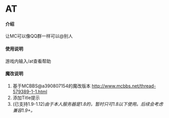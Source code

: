 # AT

#### 介绍
让MC可以像QQ群一样可以@别人

#### 使用说明

游戏内输入/at查看帮助

#### 魔改说明

1. 基于MCBBS@a390807154的魔改版本 http://www.mcbbs.net/thread-579389-1-1.html
2. 添加Title提示
3.  (已支持1.9-1.12)_由于本人服务器是1.8的，暂时只可1.8以下使用。后续会考虑兼容1.9+。_ 
